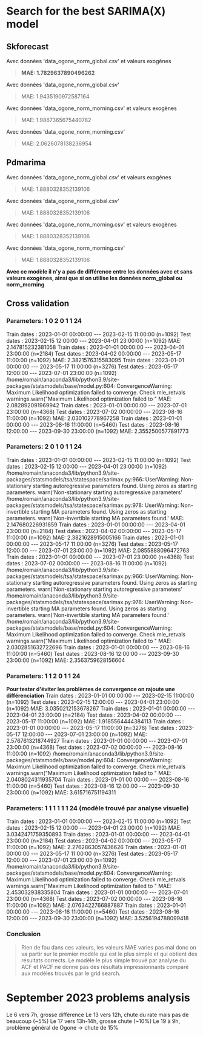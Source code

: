 # Search for the best SARIMA(X) model
## Skforecast
Avec données 'data_ogone_norm_global.csv' et valeurs exogènes
> **MAE: 1.7829637890496262**

Avec données 'data_ogone_norm_global.csv'
> MAE: 1.9435190972587164

Avec données 'data_ogone_norm_morning.csv' et valeurs exogènes
> MAE: 1.9867365675440782

Avec données 'data_ogone_norm_morning.csv'
> MAE: 2.0626078138236954

## Pdmarima
Avec données 'data_ogone_norm_global.csv' et valeurs exogènes
> MAE: 1.8880328352139106

Avec données 'data_ogone_norm_global.csv'
> MAE: 1.8880328352139106

Avec données 'data_ogone_norm_morning.csv' et valeurs exogènes
> MAE: 1.8880328352139106

Avec données 'data_ogone_norm_morning.csv'
> MAE: 1.8880328352139106

**Avec ce modèle il n'y a pas de différence entre les données avec et sans valeurs exogènes, ainsi que si on utilise les données norm_global ou norm_morning**



## Cross validation
### Parameters: 1  0  2  0  1  1 24
Train dates      : 2023-01-01 00:00:00 --- 2023-02-15 11:00:00  (n=1092)
Test dates       : 2023-02-15 12:00:00 --- 2023-04-01 23:00:00  (n=1092)
MAE: 2.147815232381058
Train dates      : 2023-01-01 00:00:00 --- 2023-04-01 23:00:00  (n=2184)
Test dates       : 2023-04-02 00:00:00 --- 2023-05-17 11:00:00  (n=1092)
MAE: 2.3821576315583095
Train dates      : 2023-01-01 00:00:00 --- 2023-05-17 11:00:00  (n=3276)
Test dates       : 2023-05-17 12:00:00 --- 2023-07-01 23:00:00  (n=1092)
/home/romain/anaconda3/lib/python3.9/site-packages/statsmodels/base/model.py:604: ConvergenceWarning: Maximum Likelihood optimization failed to converge. Check mle_retvals
  warnings.warn("Maximum Likelihood optimization failed to "
MAE: 2.082892091969942
Train dates      : 2023-01-01 00:00:00 --- 2023-07-01 23:00:00  (n=4368)
Test dates       : 2023-07-02 00:00:00 --- 2023-08-16 11:00:00  (n=1092)
MAE: 2.030102778967258
Train dates      : 2023-01-01 00:00:00 --- 2023-08-16 11:00:00  (n=5460)
Test dates       : 2023-08-16 12:00:00 --- 2023-09-30 23:00:00  (n=1092)
MAE: 2.3552500577891773

### Parameters: 2 0 1 0 1 1 24
Train dates      : 2023-01-01 00:00:00 --- 2023-02-15 11:00:00  (n=1092)
Test dates       : 2023-02-15 12:00:00 --- 2023-04-01 23:00:00  (n=1092)
/home/romain/anaconda3/lib/python3.9/site-packages/statsmodels/tsa/statespace/sarimax.py:966: UserWarning: Non-stationary starting autoregressive parameters found. Using zeros as starting parameters.
  warn('Non-stationary starting autoregressive parameters'
/home/romain/anaconda3/lib/python3.9/site-packages/statsmodels/tsa/statespace/sarimax.py:978: UserWarning: Non-invertible starting MA parameters found. Using zeros as starting parameters.
  warn('Non-invertible starting MA parameters found.'
MAE: 2.147680226931859
Train dates      : 2023-01-01 00:00:00 --- 2023-04-01 23:00:00  (n=2184)
Test dates       : 2023-04-02 00:00:00 --- 2023-05-17 11:00:00  (n=1092)
MAE: 2.3821628915005166
Train dates      : 2023-01-01 00:00:00 --- 2023-05-17 11:00:00  (n=3276)
Test dates       : 2023-05-17 12:00:00 --- 2023-07-01 23:00:00  (n=1092)
MAE: 2.0855888096472763
Train dates      : 2023-01-01 00:00:00 --- 2023-07-01 23:00:00  (n=4368)
Test dates       : 2023-07-02 00:00:00 --- 2023-08-16 11:00:00  (n=1092)
/home/romain/anaconda3/lib/python3.9/site-packages/statsmodels/tsa/statespace/sarimax.py:966: UserWarning: Non-stationary starting autoregressive parameters found. Using zeros as starting parameters.
  warn('Non-stationary starting autoregressive parameters'
/home/romain/anaconda3/lib/python3.9/site-packages/statsmodels/tsa/statespace/sarimax.py:978: UserWarning: Non-invertible starting MA parameters found. Using zeros as starting parameters.
  warn('Non-invertible starting MA parameters found.'
/home/romain/anaconda3/lib/python3.9/site-packages/statsmodels/base/model.py:604: ConvergenceWarning: Maximum Likelihood optimization failed to converge. Check mle_retvals
  warnings.warn("Maximum Likelihood optimization failed to "
MAE: 2.0302851632722696
Train dates      : 2023-01-01 00:00:00 --- 2023-08-16 11:00:00  (n=5460)
Test dates       : 2023-08-16 12:00:00 --- 2023-09-30 23:00:00  (n=1092)
MAE: 2.3563759628156604
### Parameters: 1 1 2 0 1 1 24
**Pour tester d'éviter les problèmes de convergence on rajoute une différenciation**
Train dates      : 2023-01-01 00:00:00 --- 2023-02-15 11:00:00  (n=1092)
Test dates       : 2023-02-15 12:00:00 --- 2023-04-01 23:00:00  (n=1092)
MAE: 3.0350212153678267
Train dates      : 2023-01-01 00:00:00 --- 2023-04-01 23:00:00  (n=2184)
Test dates       : 2023-04-02 00:00:00 --- 2023-05-17 11:00:00  (n=1092)
MAE: 1.9185564444384113
Train dates      : 2023-01-01 00:00:00 --- 2023-05-17 11:00:00  (n=3276)
Test dates       : 2023-05-17 12:00:00 --- 2023-07-01 23:00:00  (n=1092)
MAE: 2.5767613218744927
Train dates      : 2023-01-01 00:00:00 --- 2023-07-01 23:00:00  (n=4368)
Test dates       : 2023-07-02 00:00:00 --- 2023-08-16 11:00:00  (n=1092)
/home/romain/anaconda3/lib/python3.9/site-packages/statsmodels/base/model.py:604: ConvergenceWarning: Maximum Likelihood optimization failed to converge. Check mle_retvals
  warnings.warn("Maximum Likelihood optimization failed to "
MAE: 2.0408024311935704
Train dates      : 2023-01-01 00:00:00 --- 2023-08-16 11:00:00  (n=5460)
Test dates       : 2023-08-16 12:00:00 --- 2023-09-30 23:00:00  (n=1092)
MAE: 3.615716751194311
### Parameters: 1 1 1 1 1 1 24 (modèle trouvé par analyse visuelle)
Train dates      : 2023-01-01 00:00:00 --- 2023-02-15 11:00:00  (n=1092)
Test dates       : 2023-02-15 12:00:00 --- 2023-04-01 23:00:00  (n=1092)
MAE: 3.0342471759350893
Train dates      : 2023-01-01 00:00:00 --- 2023-04-01 23:00:00  (n=2184)
Test dates       : 2023-04-02 00:00:00 --- 2023-05-17 11:00:00  (n=1092)
MAE: 2.2762863057436626
Train dates      : 2023-01-01 00:00:00 --- 2023-05-17 11:00:00  (n=3276)
Test dates       : 2023-05-17 12:00:00 --- 2023-07-01 23:00:00  (n=1092)
/home/romain/anaconda3/lib/python3.9/site-packages/statsmodels/base/model.py:604: ConvergenceWarning: Maximum Likelihood optimization failed to converge. Check mle_retvals
  warnings.warn("Maximum Likelihood optimization failed to "
MAE: 2.453032938335804
Train dates      : 2023-01-01 00:00:00 --- 2023-07-01 23:00:00  (n=4368)
Test dates       : 2023-07-02 00:00:00 --- 2023-08-16 11:00:00  (n=1092)
MAE: 2.0763422766887887
Train dates      : 2023-01-01 00:00:00 --- 2023-08-16 11:00:00  (n=5460)
Test dates       : 2023-08-16 12:00:00 --- 2023-09-30 23:00:00  (n=1092)
MAE: 3.5256194788099418

### Conclusion
> Rien de fou dans ces valeurs, les valeurs MAE varies pas mal donc on va partir sur le premier modèle qui est le plus simple et qui obtient des résultats corrects. Le modèle le plus simple trouvé par analyse du ACF et PACF ne donne pas des résultats impressionnants comparé aux modèles trouvés par le grid search.


# September 2023 problems analysis
Le 6 vers 7h, grosse différence
Le 13 vers 12h, chute du rate mais pas de beaucoup (~5%)
Le 17 vers 13h-14h, grosse chute (~10%)
Le 19 à 9h, problème général de Ogone -> chute de 15%